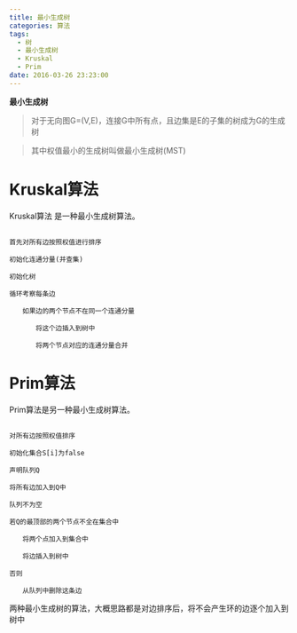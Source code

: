 ```yaml
---
title: 最小生成树
categories: 算法
tags:
  - 树
  - 最小生成树
  - Kruskal
  - Prim
date: 2016-03-26 23:23:00
---
```

**最小生成树**

> 对于无向图G=(V,E)，连接G中所有点，且边集是E的子集的树成为G的生成树

> 其中权值最小的生成树叫做最小生成树(MST)

 

# Kruskal算法

Kruskal算法 是一种最小生成树算法。

```

首先对所有边按照权值进行排序

初始化连通分量(并查集)

初始化树

循环考察每条边

　　如果边的两个节点不在同一个连通分量

　　　　将这个边插入到树中

　　　　将两个节点对应的连通分量合并 
```
 

# Prim算法

Prim算法是另一种最小生成树算法。

```

对所有边按照权值排序

初始化集合S[i]为false

声明队列Q

将所有边加入到Q中

队列不为空

若Q的最顶部的两个节点不全在集合中

　　将两个点加入到集合中

　　将边插入到树中

否则

　　从队列中删除这条边
```
 

两种最小生成树的算法，大概思路都是对边排序后，将不会产生环的边逐个加入到树中

 